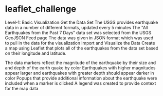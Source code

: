 # leaflet_challenge

Level-1: Basic Visualization
Get the Data Set
The USGS provides earthquake data in a number of different formats, updated every 5 minutes
The "All Earthquakes from the Past 7 Days" data set was selected from the USGS GeoJSON Feed page
The data was given in JSON format which was used to pull in the data for the visualization
Import and Visualize the Data
Create a map using Leaflet that plots all of the earthquakes from the data set based on their longitude and latitude.

The data markers reflect the magnitude of the earthquake by their size and and depth of the earth quake by color
Earthquakes with higher magnitudes appear larger and earthquakes with greater depth should appear darker in color
Popups that provide additional information about the earthquake were included when a marker is clicked
A legend was created to provide context for the map data